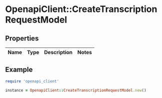 # OpenapiClient::CreateTranscriptionRequestModel

## Properties

| Name | Type | Description | Notes |
| ---- | ---- | ----------- | ----- |

## Example

```ruby
require 'openapi_client'

instance = OpenapiClient::CreateTranscriptionRequestModel.new()
```

